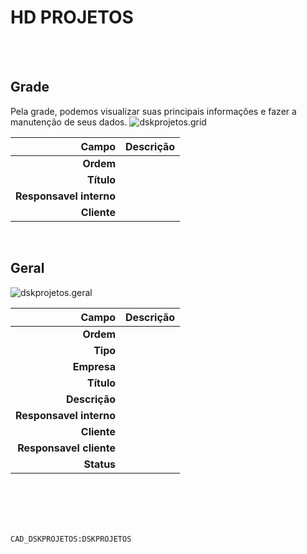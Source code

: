 # HD PROJETOS
<br>
<br>

## Grade
Pela grade, podemos visualizar suas principais informações e fazer a manutenção de seus dados.
![dskprojetos.grid](https://raw.githubusercontent.com/netforcews/docs-erp/master/geral/imagens/dskprojetos.grid.png)

Campo | Descrição
--:|---
**Ordem** | 
**Título** | 
**Responsavel interno** | 
**Cliente** | 
<br>

## Geral
![dskprojetos.geral](https://raw.githubusercontent.com/netforcews/docs-erp/master/geral/imagens/dskprojetos.geral.png)

Campo | Descrição
--:|---
**Ordem** | 
**Tipo** | 
**Empresa** | 
**Título** | 
**Descrição** | 
**Responsavel interno** | 
**Cliente** | 
**Responsavel cliente** | 
**Status** | 
<br>
<br>
<br>
<br>

```CAD_DSKPROJETOS:DSKPROJETOS```
